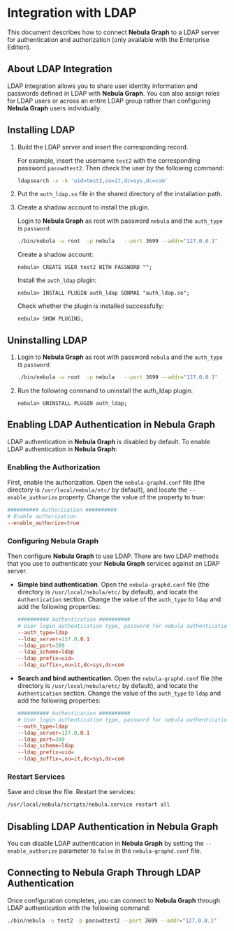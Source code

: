# Integration with LDAP

This document describes how to connect **Nebula Graph** to a LDAP server for authentication and authorization (only available with the Enterprise Edition).

## About LDAP Integration

LDAP integration allows you to share user identity information and passwords defined in LDAP with **Nebula Graph**. You can also assign roles for LDAP users or across an entire LDAP group rather than configuring **Nebula Graph** users individually.

## Installing LDAP

1. Build the LDAP server and insert the corresponding record.

    For example, insert the username `test2`  with the corresponding password `passwdtest2`. Then check the user by the following command:

    ```bash
    ldapsearch -x -b 'uid=test2,ou=it,dc=sys,dc=com'
    ```

2. Put the `auth_ldap.so` file in the shared directory of the installation path.
3. Create a shadow account to install the plugin.

    Login to **Nebula Graph** as root with password `nebula` and the `auth_type` is `password`:

    ```bash
    ./bin/nebula -u root  -p nebula   --port 3699 --addr="127.0.0.1"
    ```

    Create a shadow account:

    ```ngql
    nebula> CREATE USER test2 WITH PASSWORD "";
    ```

    Install the `auth_ldap` plugin:

    ```ngql
    nebula> INSTALL PLUGIN auth_ldap SONMAE "auth_ldap.so";
    ```

    Check whether the plugin is installed successfully:

    ```ngql
    nebula> SHOW PLUGINS;
    ```

## Uninstalling LDAP

1. Login to **Nebula Graph** as root with password `nebula` and the `auth_type` is `password`:

    ```bash
    ./bin/nebula -u root  -p nebula   --port 3699 --addr="127.0.0.1"
    ```

2. Run the following command to uninstall the auth_ldap plugin:

    ```ngql
    nebula> UNINSTALL PLUGIN auth_ldap;
    ```

## Enabling LDAP Authentication in Nebula Graph

LDAP authentication in **Nebula Graph** is disabled by default. To enable LDAP authentication in **Nebula Graph**:

### Enabling the Authorization

First, enable the authorization. Open the `nebula-graphd.conf` file (the directory is `/usr/local/nebula/etc/` by default), and locate the `--enable_authorize` property. Change the value of the property to true:

```conf
########## Authorization ##########
# Enable authorization
--enable_authorize=true
```

### Configuring Nebula Graph

Then configure **Nebula Graph** to use LDAP. There are two LDAP methods that you use to authenticate your **Nebula Graph** services against an LDAP server.

- **Simple bind authentication**. Open the `nebula-graphd.conf` file (the directory is `/usr/local/nebula/etc/` by default), and locate the `Authentication` section. Change the value of the `auth_type` to `ldap` and add the following properties:

    ```conf
    ########## Authentication ##########
    # User login authentication type, password for nebula authentication, ldap for ldap authentication, cloud for cloud authentication
    --auth_type=ldap
    --ldap_server=127.0.0.1
    --ldap_port=389
    --ldap_scheme=ldap
    --ldap_prefix=uid=
    --ldap_suffix=,ou=it,dc=sys,dc=com
    ```

- **Search and bind authentication**. Open the `nebula-graphd.conf` file (the directory is `/usr/local/nebula/etc/` by default), and locate the `Authentication` section. Change the value of the `auth_type` to `ldap` and add the following properties:

    ```conf
    ########## Authentication ##########
    # User login authentication type, password for nebula authentication, ldap for ldap authentication, cloud for cloud authentication
    --auth_type=ldap
    --ldap_server=127.0.0.1
    --ldap_port=389
    --ldap_scheme=ldap
    --ldap_prefix=uid=
    --ldap_suffix=,ou=it,dc=sys,dc=com
    ```

### Restart Services

Save and close the file. Restart the services:

```bash
/usr/local/nebula/scripts/nebula.service restart all
```

## Disabling LDAP Authentication in Nebula Graph

You can disable LDAP authentication in **Nebula Graph** by setting the  `--enable_authorize` parameter to `false` in the `nebula-graphd.conf` file.

## Connecting to Nebula Graph Through LDAP Authentication

Once configuration completes, you can connect to **Nebula Graph** through LDAP authentication with the following command:

```bash
./bin/nebula -u test2 -p passwdtest2 --port 3699 --addr="127.0.0.1"
```
